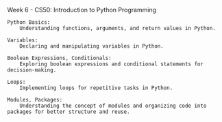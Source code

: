 Week 6 - CS50: Introduction to Python Programming


    Python Basics:
        Understanding functions, arguments, and return values in Python.

    Variables:
        Declaring and manipulating variables in Python.

    Boolean Expressions, Conditionals:
        Exploring boolean expressions and conditional statements for decision-making.

    Loops:
        Implementing loops for repetitive tasks in Python.

    Modules, Packages:
        Understanding the concept of modules and organizing code into packages for better structure and reuse.
